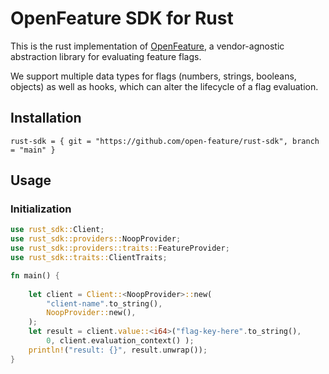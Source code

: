 # OpenFeature SDK for Rust

This is the rust implementation of [OpenFeature](https://openfeature.dev), a vendor-agnostic abstraction library for evaluating feature flags.

We support multiple data types for flags (numbers, strings, booleans, objects) as well as hooks, which can alter the lifecycle of a flag evaluation.


## Installation

```
rust-sdk = { git = "https://github.com/open-feature/rust-sdk", branch = "main" }
```

## Usage

### Initialization

```rust
use rust_sdk::Client;
use rust_sdk::providers::NoopProvider;
use rust_sdk::providers::traits::FeatureProvider;
use rust_sdk::traits::ClientTraits;

fn main() {
    
    let client = Client::<NoopProvider>::new(
        "client-name".to_string(),
        NoopProvider::new(),
    );
    let result = client.value::<i64>("flag-key-here".to_string(),
        0, client.evaluation_context() );
    println!("result: {}", result.unwrap());
}

```